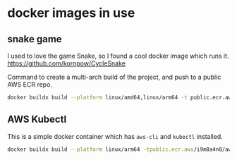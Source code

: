 # docker images in use

## snake game
I used to love the game Snake, so I found a cool docker image which runs it.
https://github.com/kornpow/CycleSnake

Command to create a multi-arch build of the project, and push to a public AWS ECR repo.
```bash
docker buildx build --platform linux/amd64,linux/arm64 -t public.ecr.aws/i9m8a4n0/cycle-snake:latest . --push
```


## AWS Kubectl
This is a simple docker container which has `aws-cli` and `kubectl` installed.
```bash
docker buildx build --platform linux/arm64 -tpublic.ecr.aws/i9m8a4n0/aws-kubectl:latest ecr-login/ --push
```